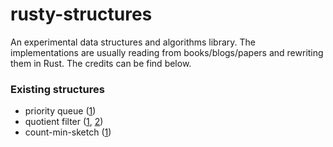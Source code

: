 # rusty-structures
An experimental data structures and algorithms library. The implementations are usually reading from books/blogs/papers and rewriting them in Rust. The credits can be find below.

### Existing structures

- priority queue ([1](https://github.com/mlarocca/AlgorithmsAndDataStructuresInAction))
- quotient filter ([1](https://www.manning.com/books/algorithms-and-data-structures-for-massive-datasets), [2](https://www.gakhov.com/articles/quotient-filters.html))
- count-min-sketch ([1](https://github.com/mlarocca/AlgorithmsAndDataStructuresInAction))
